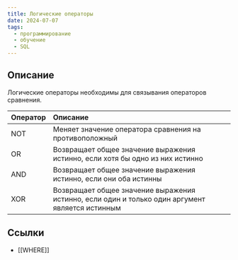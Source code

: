 ```yaml
---
title: Логические операторы
date: 2024-07-07
tags:
  - программирование
  - обучение
  - SQL
---
```


## Описание
Логические операторы необходимы для связывания операторов сравнения.

| Оператор | Описание                                                                                        |
| :------- | :---------------------------------------------------------------------------------------------- |
| NOT      | Меняет значение оператора сравнения на противоположный                                          |
| OR       | Возвращает общее значение выражения истинно, если хотя бы одно из них истинно                   |
| AND      | Возвращает общее значение выражения истинно, если они оба истинны                               |
| XOR      | Возвращает общее значение выражения истинно, если один и только один аргумент является истинным |

## Ссылки
- [[WHERE]]
